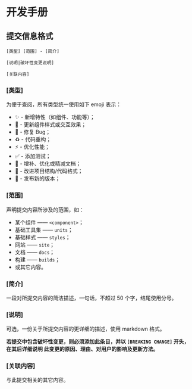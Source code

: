 # 开发手册

## 提交信息格式

```
[类型] [范围] - [简介]

[说明|破坏性变更说明]

[关联内容]
```

### [类型]

为便于查阅，所有类型统一使用如下 emoji 表示：

-   ✨ - 新增特性（如组件、功能等）；
-   💄 - 更新组件样式或交互效果；
-   🐛 - 修复 Bug；
-   ♻️ - 代码重构；
-   ⚡️ - 优化性能；
-   ✅ - 添加测试；
-   📝 - 增补、优化或精减文档；
-   🎨 - 改进项目结构/代码格式；
-   🔖 - 发布新的版本；

### [范围]

声明提交内容所涉及的范围，如：

-   某个组件 —— `<component>`；
-   基础工具集 —— `units`；
-   基础样式 —— `styles`；
-   网站 —— `site`；
-   文档 —— `docs`；
-   构建 —— `builds`；
-   或其它内容。

### [简介]

一段对所提交内容的简洁描述，一句话，不超过 50 个字，结尾使用分号。

### [说明]

可选，一份关于所提交内容的更详细的描述，使用 markdown 格式。

**若提交中包含破坏性变更，则必须添加此条目，并以 `[BREAKING CHANGE]` 开头，在其后详细说明
此变更的原因、理由、对用户的影响及更新方法。**

### [关联内容]

与此提交相关的其它内容。
